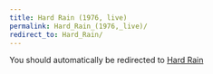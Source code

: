 ```yaml
---
title: Hard Rain (1976, live)
permalink: Hard_Rain_(1976,_live)/
redirect_to: Hard_Rain/
---
```


You should automatically be redirected to [Hard Rain](Hard_Rain/)
